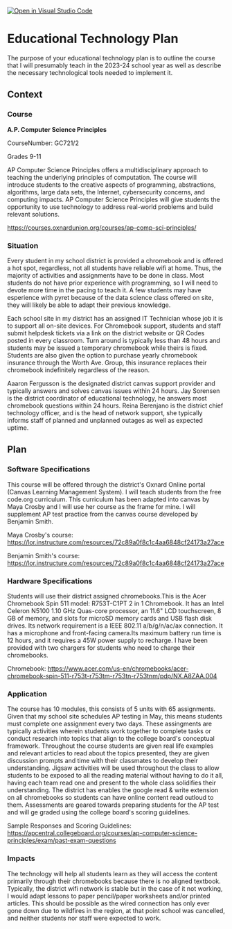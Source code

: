 [![Open in Visual Studio Code](https://classroom.github.com/assets/open-in-vscode-c66648af7eb3fe8bc4f294546bfd86ef473780cde1dea487d3c4ff354943c9ae.svg)](https://classroom.github.com/online_ide?assignment_repo_id=8295716&assignment_repo_type=AssignmentRepo)
# Educational Technology Plan

The purpose of your educational technology plan is to outline the course that I will presumably teach in the 2023-24 school year as well as describe the necessary technological tools needed to implement it.

## Context

### Course

**A.P. Computer Science Principles**

CourseNumber: GC721/2 

Grades 9-11

AP Computer Science Principles offers a multidisciplinary approach to teaching the underlying principles of computation. The course will introduce students to the creative aspects of programming, abstractions, algorithms, large data sets, the Internet, cybersecurity concerns, and computing impacts. AP Computer Science Principles will give students the opportunity to use technology to address real-world problems and build relevant solutions.

https://courses.oxnardunion.org/courses/ap-comp-sci-principles/

### Situation

Every student in my school district is provided a chromebook and is offered a hot spot, regardless, not all students have reliable wifi at home. Thus, the majority of activities and assignments have to be done in class. Most students do not have prior experience with programming, so I will need to devote more time in the pacing to teach it. A few students may have esperience with pyret because of the data science class offered on site, they will likely be able to adapt their previous knowledge.

Each school site in my district has an assigned IT Technician whose job it is to support all on-site devices. For Chromebook support, students and staff submit helpdesk tickets via a link on the district website or QR Codes posted in every classroom. Turn around is typically less than 48 hours and students may be issued a temporary chromebook while theirs is fixed. Students are also given the option to purchase yearly chromebook insurance through the Worth Ave. Group, this insurance replaces their chromebook indefinitely regardless of the reason. 

Aaaron Fergusson is the designated district canvas support provider and typically answers and solves canvas issues within 24 hours. Jay Sorensen is the district coordinator of educational technology, he answers most chromebook questions within 24 hours. Reina Berenjano is the district chief technology officer, and is the head of network support, she typically informs staff of planned and unplanned outages as well as expected uptime.

## Plan

### Software Specifications

This course will be offered through the district's Oxnard Online portal (Canvas Learning Management System). I will teach students from the free code.org curriculum. This curriculum has been adapted into canvas by Maya Crosby and I will use her course as the frame for mine. I will supplement AP test practice from the canvas course developed by Benjamin Smith.

Maya Crosby's course: https://lor.instructure.com/resources/72c89a0f8c1c4aa6848cf24173a27ace

Benjamin Smith's course: https://lor.instructure.com/resources/72c89a0f8c1c4aa6848cf24173a27ace

### Hardware Specifications

Students will use their district assigned chromebooks.This is the Acer Chromebook Spin 511 model: R753T-C1PT 2 in 1 Chromebook. It has an Intel Celeron N5100 1.10 GHz Quas-core processor, an 11.6" LCD touchscreen, 8 GB of memory, and slots for microSD memory cards and USB flash disk drives. Its network requirement is a 
IEEE 802.11 a/b/g/n/ac/ax connection. It has a microphone and front-facing camera.Its maximum battery run time is 12 hours, and it requires a 45W power supply to recharge. I have been provided with two chargers for students who need to charge their chromebooks.

Chromebook: https://www.acer.com/us-en/chromebooks/acer-chromebook-spin-511-r753t-r753tm-r753tn-r753tnm/pdp/NX.A8ZAA.004

### Application

The course has 10 modules, this consists of 5 units with 65 assignments. Given that my school site schedules AP testing in May, this means students must complete one assignment every two days. These assingments are typically activities wherein students work together to complete tasks or conduct research into topics that align to the college board's conceptual framework. Throughout the course students are given real life examples and relevant articles to read about the topics presented, they are given discussion prompts and time with their classmates to develop their understanding. Jigsaw activities will be used throughout the class to allow students to be exposed to all the reading material without having to do it all, having each team read one and present to the whole class solidifies their understanding. The district has enables the google read & write extension on all chromebooks so students can have online content read outloud to them.
Assessments are geared towards preparing students for the AP test and will ge graded using the college board's scoring guidelines. 

Sample Responses and Scoring Guidelines: https://apcentral.collegeboard.org/courses/ap-computer-science-principles/exam/past-exam-questions

### Impacts

The technology will help all students learn as they will access the content primarily through their chromebooks because there is no aligned textbook. Typically, the district wifi network is stable but in the case of it not working, I would adapt lessons to paper pencil/paper worksheets and/or printed articles. This should be possible as the wired connection has only ever gone down due to wildfires in the region, at that point school was cancelled, and neither students nor staff were expected to work. 

